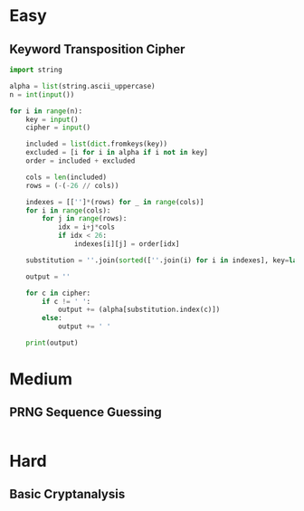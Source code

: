 # Easy

## Keyword Transposition Cipher

```python
import string

alpha = list(string.ascii_uppercase)
n = int(input())

for i in range(n):
    key = input()
    cipher = input()

    included = list(dict.fromkeys(key))
    excluded = [i for i in alpha if i not in key]
    order = included + excluded

    cols = len(included)
    rows = (-(-26 // cols))

    indexes = [['']*(rows) for _ in range(cols)]
    for i in range(cols):
        for j in range(rows):
            idx = i+j*cols
            if idx < 26:
                indexes[i][j] = order[idx]

    substitution = ''.join(sorted([''.join(i) for i in indexes], key=lambda x:x[0]))

    output = ''

    for c in cipher:
        if c != ' ':
            output += (alpha[substitution.index(c)])
        else:
            output += ' '

    print(output)
```

# Medium

## PRNG Sequence Guessing

```python
```

# Hard

## Basic Cryptanalysis

```python
```
